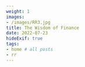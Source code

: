 ```yaml
---
weight: 1
images:
- /images/RR3.jpg
title: The Wisdom of Finance
date: 2022-07-23
hideExif: true
tags:
- home # all posts
- rr
---
```


